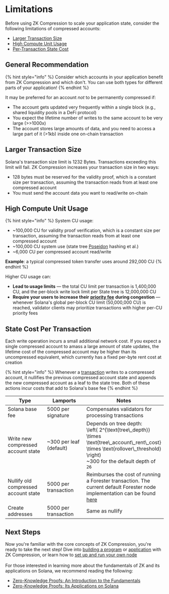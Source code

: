 # Limitations

Before using ZK Compression to scale your application state, consider the following limitations of compressed accounts:

* [Larger Transaction Size](limitations.md#larger-transaction-size)
* [High Compute Unit Usage](limitations.md#high-compute-unit-usage)
* [Per-Transaction State Cost](limitations.md#per-transaction-state-cost)

## General Recommendation

{% hint style="info" %}
Consider which accounts in your application benefit from ZK Compression and which don't. You can use both types for different parts of your application!
{% endhint %}

It may be preferred for an account _not_ to be permanently compressed if:

* The account gets updated very frequently within a single block (e.g., shared liquidity pools in a DeFi protocol)
* You expect the lifetime number of writes to the same account to be very large (>>1000x)
* The account stores large amounts of data, and you need to access a large part of it (>1kb) inside one on-chain transaction

## **Larger Transaction Size**

Solana's transaction size limit is 1232 Bytes. Transactions exceeding this limit will fail. ZK Compression increases your transaction size in two ways:

* 128 bytes must be reserved for the validity proof, which is a constant size per transaction, assuming the transaction reads from at least one compressed account
* You must send the account data you want to read/write on-chain

## **High Compute Unit Usage**

{% hint style="info" %}
System CU usage:

* \~100,000 CU for validity proof verification, which is a constant size per transaction, assuming the transaction reads from at least one compressed account
* \~100,000 CU system use (state tree [Poseidon](https://eprint.iacr.org/2019/458.pdf) hashing et al.)
* \~6,000 CU per compressed account read/write

**Example**: a typical compressed token transfer uses around 292,000 CU
{% endhint %}

Higher CU usage can:

* **Lead to usage limits** — the total CU limit per transaction is 1,400,000 CU, and the per-block write lock limit per State tree is 12,000,000 CU
* **Require your users to increase their** [**priority fee**](https://solana.com/developers/guides/advanced/how-to-use-priority-fees) **during congestion** — whenever Solana's global per-block CU limit (50,000,000 CU) is reached, validator clients may prioritize transactions with higher per-CU priority fees

## State Cost Per Transaction&#x20;

Each write operation incurs a small additional network cost. If you expect a single compressed account to amass a large amount of state updates, the lifetime cost of the compressed account may be higher than its uncompressed equivalent, which currently has a fixed per-byte rent cost at creation

{% hint style="info" %}
Whenever a [transaction](lifecycle-of-a-transaction.md) writes to a compressed account, it nullifies the previous compressed account state and appends the new compressed account as a leaf to the state tree. Both of these actions incur costs that add to Solana's base fee
{% endhint %}

<table><thead><tr><th width="150">Type</th><th width="178">Lamports</th><th>Notes</th></tr></thead><tbody><tr><td>Solana base fee</td><td>5000 per signature</td><td>Compensates validators for processing transactions</td></tr><tr><td>Write new compressed account state </td><td>~300 per leaf (default)</td><td>Depends on tree depth: <br><span class="math">\left( 2^{\text{tree\_depth}} \times \text{tree\_account\_rent\_cost} \times \text{rollover\_threshold} \right) </span><br>~300 for the default depth of <code>26</code></td></tr><tr><td>Nullify old compressed account state</td><td>5000 per transaction</td><td>Reimburses the cost of running a Forester transaction. The current default Forester node implementation can be found <a href="../../node-operators/run-a-node.md#light-forester-node">here</a></td></tr><tr><td>Create addresses</td><td>5000 per transaction</td><td>Same as nullify</td></tr></tbody></table>

## Next Steps

Now you're familiar with the core concepts of ZK Compression, you're ready to take the next step! Dive into [building a program](https://www.zkcompression.com/introduction/intro-to-development#on-chain-program-development) or [application](https://www.zkcompression.com/introduction/intro-to-development#client-side-development) with ZK Compression, or learn how to [set up and run your own node](../../node-operators/run-a-node.md)\
\
For those interested in learning more about the fundamentals of ZK and its applications on Solana, we recommend reading the following:

* [Zero-Knowledge Proofs: An Introduction to the Fundamentals](https://www.helius.dev/blog/zero-knowledge-proofs-an-introduction-to-the-fundamentals)
* [Zero-Knowledge Proofs: Its Applications on Solana](https://www.helius.dev/blog/zero-knowledge-proofs-its-applications-on-solana)
